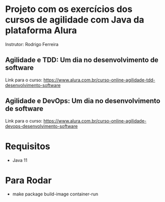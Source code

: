 # Projeto com os exercícios dos cursos de agilidade com Java da plataforma Alura

Instrutor: Rodrigo Ferreira

## Agilidade e TDD: Um dia no desenvolvimento de software

Link para o curso: https://www.alura.com.br/curso-online-agilidade-tdd-desenvolvimento-software

## Agilidade e DevOps: Um dia no desenvolvimento de software

Link para o curso: https://www.alura.com.br/curso-online-agilidade-devops-desenvolvimento-software

# Requisitos

- Java 11

# Para Rodar

- make package build-image container-run 
